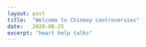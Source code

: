 ```yaml
---
layout: post
title:  "Welcome to Chinmoy controversies"
date:   2020-06-25
excerpt: "heart help talks"
---
```

